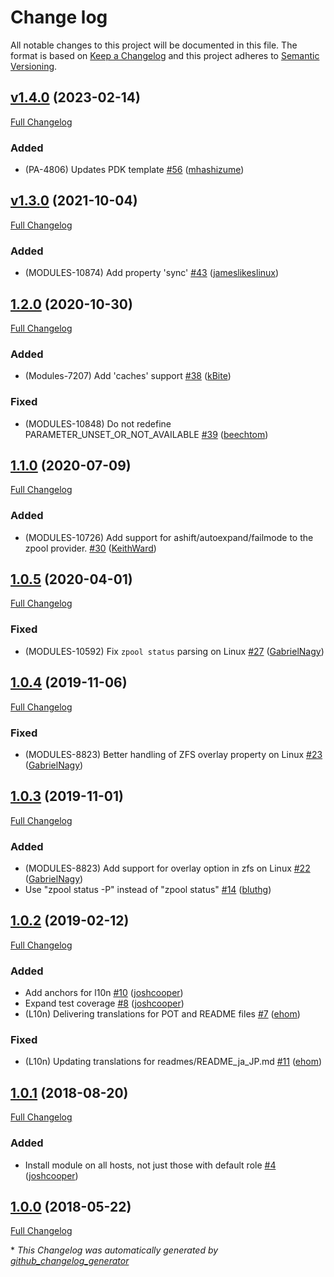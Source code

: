 # Change log

All notable changes to this project will be documented in this file. The format is based on [Keep a Changelog](http://keepachangelog.com/en/1.0.0/) and this project adheres to [Semantic Versioning](http://semver.org).

## [v1.4.0](https://github.com/puppetlabs/puppetlabs-zfs_core/tree/v1.4.0) (2023-02-14)

[Full Changelog](https://github.com/puppetlabs/puppetlabs-zfs_core/compare/v1.3.0...v1.4.0)

### Added

- \(PA-4806\) Updates PDK template [\#56](https://github.com/puppetlabs/puppetlabs-zfs_core/pull/56) ([mhashizume](https://github.com/mhashizume))

## [v1.3.0](https://github.com/puppetlabs/puppetlabs-zfs_core/tree/v1.3.0) (2021-10-04)

[Full Changelog](https://github.com/puppetlabs/puppetlabs-zfs_core/compare/1.2.0...v1.3.0)

### Added

- \(MODULES-10874\) Add property 'sync' [\#43](https://github.com/puppetlabs/puppetlabs-zfs_core/pull/43) ([jameslikeslinux](https://github.com/jameslikeslinux))

## [1.2.0](https://github.com/puppetlabs/puppetlabs-zfs_core/tree/1.2.0) (2020-10-30)

[Full Changelog](https://github.com/puppetlabs/puppetlabs-zfs_core/compare/1.1.0...1.2.0)

### Added

- \(Modules-7207\) Add 'caches' support [\#38](https://github.com/puppetlabs/puppetlabs-zfs_core/pull/38) ([kBite](https://github.com/kBite))

### Fixed

- \(MODULES-10848\) Do not redefine PARAMETER\_UNSET\_OR\_NOT\_AVAILABLE [\#39](https://github.com/puppetlabs/puppetlabs-zfs_core/pull/39) ([beechtom](https://github.com/beechtom))

## [1.1.0](https://github.com/puppetlabs/puppetlabs-zfs_core/tree/1.1.0) (2020-07-09)

[Full Changelog](https://github.com/puppetlabs/puppetlabs-zfs_core/compare/1.0.5...1.1.0)

### Added

- \(MODULES-10726\) Add support for ashift/autoexpand/failmode to the zpool provider. [\#30](https://github.com/puppetlabs/puppetlabs-zfs_core/pull/30) ([KeithWard](https://github.com/KeithWard))

## [1.0.5](https://github.com/puppetlabs/puppetlabs-zfs_core/tree/1.0.5) (2020-04-01)

[Full Changelog](https://github.com/puppetlabs/puppetlabs-zfs_core/compare/1.0.4...1.0.5)

### Fixed

- \(MODULES-10592\) Fix `zpool status` parsing on Linux [\#27](https://github.com/puppetlabs/puppetlabs-zfs_core/pull/27) ([GabrielNagy](https://github.com/GabrielNagy))

## [1.0.4](https://github.com/puppetlabs/puppetlabs-zfs_core/tree/1.0.4) (2019-11-06)

[Full Changelog](https://github.com/puppetlabs/puppetlabs-zfs_core/compare/1.0.3...1.0.4)

### Fixed

- \(MODULES-8823\) Better handling of ZFS overlay property on Linux [\#23](https://github.com/puppetlabs/puppetlabs-zfs_core/pull/23) ([GabrielNagy](https://github.com/GabrielNagy))

## [1.0.3](https://github.com/puppetlabs/puppetlabs-zfs_core/tree/1.0.3) (2019-11-01)

[Full Changelog](https://github.com/puppetlabs/puppetlabs-zfs_core/compare/1.0.2...1.0.3)

### Added

- \(MODULES-8823\) Add support for overlay option in zfs on Linux [\#22](https://github.com/puppetlabs/puppetlabs-zfs_core/pull/22) ([GabrielNagy](https://github.com/GabrielNagy))
- Use "zpool status -P" instead of "zpool status" [\#14](https://github.com/puppetlabs/puppetlabs-zfs_core/pull/14) ([bluthg](https://github.com/bluthg))

## [1.0.2](https://github.com/puppetlabs/puppetlabs-zfs_core/tree/1.0.2) (2019-02-12)

[Full Changelog](https://github.com/puppetlabs/puppetlabs-zfs_core/compare/1.0.1...1.0.2)

### Added

- Add anchors for l10n [\#10](https://github.com/puppetlabs/puppetlabs-zfs_core/pull/10) ([joshcooper](https://github.com/joshcooper))
- Expand test coverage [\#8](https://github.com/puppetlabs/puppetlabs-zfs_core/pull/8) ([joshcooper](https://github.com/joshcooper))
-  \(L10n\) Delivering translations for POT and README files [\#7](https://github.com/puppetlabs/puppetlabs-zfs_core/pull/7) ([ehom](https://github.com/ehom))

### Fixed

- \(L10n\) Updating translations for readmes/README\_ja\_JP.md [\#11](https://github.com/puppetlabs/puppetlabs-zfs_core/pull/11) ([ehom](https://github.com/ehom))

## [1.0.1](https://github.com/puppetlabs/puppetlabs-zfs_core/tree/1.0.1) (2018-08-20)

[Full Changelog](https://github.com/puppetlabs/puppetlabs-zfs_core/compare/1.0.0...1.0.1)

### Added

- Install module on all hosts, not just those with default role [\#4](https://github.com/puppetlabs/puppetlabs-zfs_core/pull/4) ([joshcooper](https://github.com/joshcooper))

## [1.0.0](https://github.com/puppetlabs/puppetlabs-zfs_core/tree/1.0.0) (2018-05-22)

[Full Changelog](https://github.com/puppetlabs/puppetlabs-zfs_core/compare/0fb79ea08e9d01ee623cfdcdb2d68a9ec50790e1...1.0.0)



\* *This Changelog was automatically generated by [github_changelog_generator](https://github.com/github-changelog-generator/github-changelog-generator)*
